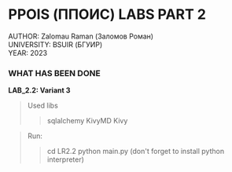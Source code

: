 # PPOIS (ППОИС) LABS PART 2

AUTHOR: Zalomau Raman (Заломов Роман)  
UNIVERSITY: BSUIR (БГУИР)  
YEAR: 2023

### WHAT HAS BEEN DONE

**LAB_2.2: Variant 3**


> Used libs
>
>> sqlalchemy
>> KivyMD
>> Kivy

> Run:
>
>> cd LR2.2
>> python main.py
>> (don't forget to install python interpreter)
